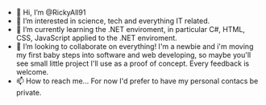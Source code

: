 - 👋 Hi, I’m @RickyAll91
- 👀 I’m interested in science, tech and everything IT related.
- 🌱 I’m currently learning the .NET enviroment, in particular C#, HTML, CSS, JavaScript applied to the .NET enviroment.
- 💞️ I’m looking to collaborate on everything! I'm a newbie and i'm moving my first baby steps into software and web developing, so maybe you'll see small little project I'll use as a proof of concept. Every feedback is welcome.
- 📫 How to reach me... For now I'd prefer to have my personal contacs be private.

<!---
RickyAll91/RickyAll91 is a ✨ special ✨ repository because its `README.md` (this file) appears on your GitHub profile.
You can click the Preview link to take a look at your changes.
--->
